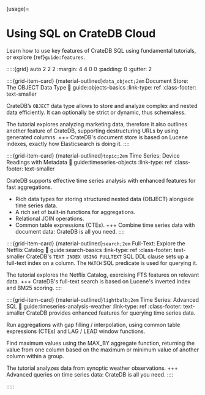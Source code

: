 (usage)=

# Using SQL on CrateDB Cloud

Learn how to use key features of CrateDB SQL using fundamental tutorials,
or explore {ref}`guide:features`.

<style>
/* Cards with Links */
.sd-hide-link-text {
  height: 0;
}
</style>


:::::{grid} auto 2 2 2
:margin: 4 4 0 0
:padding: 0
:gutter: 2

::::{grid-item-card} {material-outlined}`data_object;2em` Document Store: The OBJECT Data Type
:link: guide:objects-basics
:link-type: ref
:class-footer: text-smaller

CrateDB’s `OBJECT` data type allows to store and analyze complex and nested data
efficiently. It can optionally be strict or dynamic, thus schemaless.

The tutorial explores analyzing marketing data, therefore it also outlines another
feature of CrateDB, supporting destructuring URLs by using generated columns.
+++
CrateDB's document store is based on Lucene indexes, exactly how Elasticsearch
is doing it.
::::

::::{grid-item-card} {material-outlined}`topic;2em` Time Series: Device Readings with Metadata
:link: guide:timeseries-objects
:link-type: ref
:class-footer: text-smaller

CrateDB supports effective time series analysis with enhanced features
for fast aggregations.

- Rich data types for storing structured nested data (OBJECT) alongside
  time series data.
- A rich set of built-in functions for aggregations.
- Relational JOIN operations.
- Common table expressions (CTEs).
+++
Combine time series data with document data: CrateDB is all you need.
::::

::::{grid-item-card} {material-outlined}`search;2em` Full-Text: Explore the Netflix Catalog
:link: guide:search-basics
:link-type: ref
:class-footer: text-smaller
CrateDB's `TEXT INDEX USING FULLTEXT` SQL DDL clause sets up a full-text index
on a column. The `MATCH` SQL predicate is used for querying it.

The tutorial explores the Netflix Catalog, exercising FTS features on relevant data.
+++
CrateDB's full-text search is based on Lucene's inverted index and BM25 scoring.
::::

::::{grid-item-card} {material-outlined}`lightbulb;2em` Time Series: Advanced SQL
:link: guide:timeseries-analysis-weather
:link-type: ref
:class-footer: text-smaller
CrateDB provides enhanced features for querying time series data.

Run aggregations with gap filling / interpolation, using common
table expressions (CTEs) and LAG / LEAD window functions.

Find maximum values using the MAX_BY aggregate function, returning
the value from one column based on the maximum or minimum value of another
column within a group.

The tutorial analyzes data from synoptic weather observations.
+++
Advanced queries on time series data: CrateDB is all you need.
::::


:::::
